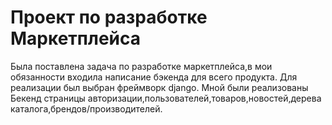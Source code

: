 # Проект по разработке Маркетплейса
Была поставлена задача по разработке маркетплейса,в мои обязанности входила написание бэкенда для всего продукта.
Для реализации был выбран фреймворк django.
Мной были реализованы Бекенд страницы авторизации,пользователей,товаров,новостей,дерева каталога,брендов/производителей.
